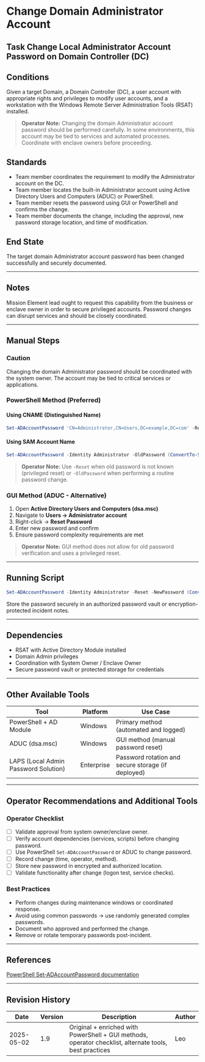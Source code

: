# Change Domain Administrator Account

## Task Change Local Administrator Account Password on Domain Controller (DC)

## Conditions

Given a target Domain, a Domain Controller (DC), a user account with appropriate rights and privileges to modify user accounts, and a workstation with the Windows Remote Server Administration Tools (RSAT) installed.

> **Operator Note:** Changing the domain Administrator account password should be performed carefully. In some environments, this account may be tied to services and automated processes. Coordinate with enclave owners before proceeding.

## Standards

* Team member coordinates the requirement to modify the Administrator account on the DC.  
* Team member locates the built-in Administrator account using Active Directory Users and Computers (ADUC) or PowerShell.  
* Team member resets the password using GUI or PowerShell and confirms the change.  
* Team member documents the change, including the approval, new password storage location, and time of modification.

## End State

The target domain Administrator account password has been changed successfully and securely documented.

---

## Notes

Mission Element lead ought to request this capability from the business or enclave owner in order to secure privileged accounts. Password changes can disrupt services and should be closely coordinated.

---

## Manual Steps

### Caution

Changing the domain Administrator password should be coordinated with the system owner. The account may be tied to critical services or applications.

### PowerShell Method (Preferred)

#### Using CNAME (Distinguished Name)

```powershell
Set-ADAccountPassword 'CN=Administrator,CN=Users,DC=example,DC=com' -Reset -NewPassword (ConvertTo-SecureString -AsPlainText "NewP@ssw0rd!" -Force)
```

#### Using SAM Account Name

```powershell
Set-ADAccountPassword -Identity Administrator -OldPassword (ConvertTo-SecureString -AsPlainText "OldP@ssw0rd!" -Force) -NewPassword (ConvertTo-SecureString -AsPlainText "NewP@ssw0rd!" -Force)
```

> **Operator Note:** Use `-Reset` when old password is not known (privileged reset) or `-OldPassword` when performing a routine password change.

### GUI Method (ADUC - Alternative)

1. Open **Active Directory Users and Computers (dsa.msc)**  
2. Navigate to **Users → Administrator account**  
3. Right-click → **Reset Password**  
4. Enter new password and confirm  
5. Ensure password complexity requirements are met

> **Operator Note:** GUI method does not allow for old password verification and uses a privileged reset.

---

## Running Script

```powershell
Set-ADAccountPassword -Identity Administrator -Reset -NewPassword (ConvertTo-SecureString -AsPlainText "NewP@ssw0rd!" -Force)
```

Store the password securely in an authorized password vault or encryption-protected incident notes.

---

## Dependencies

* RSAT with Active Directory Module installed
* Domain Admin privileges
* Coordination with System Owner / Enclave Owner
* Secure password vault or protected storage for credentials

---

## Other Available Tools

| Tool | Platform | Use Case |
|------|----------|----------|
| PowerShell + AD Module | Windows | Primary method (automated and logged) |
| ADUC (dsa.msc) | Windows | GUI method (manual password reset) |
| LAPS (Local Admin Password Solution) | Enterprise | Password rotation and secure storage (if deployed) |

---

## Operator Recommendations and Additional Tools

### Operator Checklist

- [ ] Validate approval from system owner/enclave owner.
- [ ] Verify account dependencies (services, scripts) before changing password.
- [ ] Use PowerShell `Set-ADAccountPassword` or ADUC to change password.
- [ ] Record change (time, operator, method).
- [ ] Store new password in encrypted and authorized location.
- [ ] Validate functionality after change (logon test, service checks).

### Best Practices

- Perform changes during maintenance windows or coordinated response.
- Avoid using common passwords → use randomly generated complex passwords.
- Document who approved and performed the change.
- Remove or rotate temporary passwords post-incident.

---

## References

[PowerShell Set-ADAccountPassword documentation](https://technet.microsoft.com/en-us/library/ee617261)

---

## Revision History

| Date | Version | Description | Author |
|------|---------|-------------|--------|
| 2025-05-02 | 1.9 | Original + enriched with PowerShell + GUI methods, operator checklist, alternate tools, best practices | Leo |

